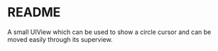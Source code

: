 # README
A small UIView which can be used to show a circle cursor and can be moved easily through its superview.
